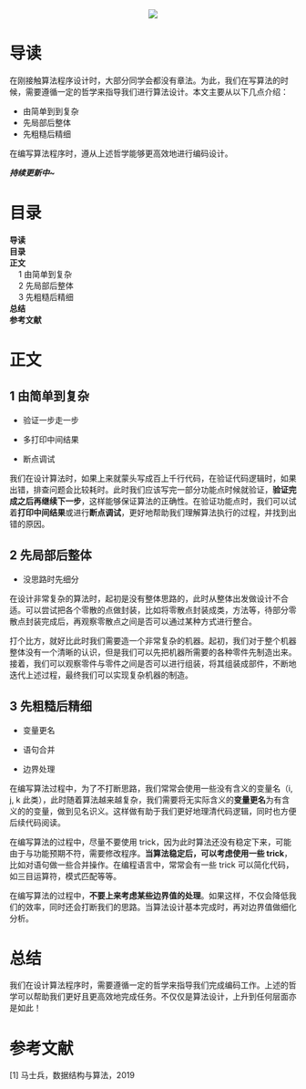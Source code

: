 <div align="center"><img src="https://gitee.com/struggle3014/picBed/raw/master/name_code.png"></div>

# 导读

在刚接触算法程序设计时，大部分同学会都没有章法。为此，我们在写算法的时候，需要遵循一定的哲学来指导我们进行算法设计。本文主要从以下几点介绍：

* 由简单到到复杂
* 先局部后整体
* 先粗糙后精细

在编写算法程序时，遵从上述哲学能够更高效地进行编码设计。

***持续更新中~***



# 目录

<nav>
<a href='#导读' style='text-decoration:none;font-weight:bolder'>导读</a><br/>
<a href='#目录' style='text-decoration:none;font-weight:bolder'>目录</a><br/>
<a href='#正文' style='text-decoration:none;font-weight:bolder'>正文</a><br/>
&nbsp;&nbsp;&nbsp;&nbsp;<a href='#1 由简单到复杂' style='text-decoration:none;${border-style}'>1 由简单到复杂</a><br/>
&nbsp;&nbsp;&nbsp;&nbsp;<a href='#2 先局部后整体' style='text-decoration:none;${border-style}'>2 先局部后整体</a><br/>
&nbsp;&nbsp;&nbsp;&nbsp;<a href='#3 先粗糙后精细' style='text-decoration:none;${border-style}'>3 先粗糙后精细</a><br/>
<a href='#总结' style='text-decoration:none;font-weight:bolder'>总结</a><br/>
<a href='#参考文献' style='text-decoration:none;font-weight:bolder'>参考文献</a><br/>
</nav>

# 正文

## 1 由简单到复杂

* 验证一步走一步

* 多打印中间结果
* 断点调试

我们在设计算法时，如果上来就蒙头写成百上千行代码，在验证代码逻辑时，如果出错，排查问题会比较耗时。此时我们应该写完一部分功能点时候就验证，**验证完成之后再继续下一步**，这样能够保证算法的正确性。在验证功能点时，我们可以试着**打印中间结果**或进行**断点调试**，更好地帮助我们理解算法执行的过程，并找到出错的原因。



## 2 先局部后整体

* 没思路时先细分

在设计非常复杂的算法时，起初是没有整体思路的，此时从整体出发做设计不合适。可以尝试把各个零散的点做封装，比如将零散点封装成类，方法等，待部分零散点封装完成后，再观察零散点之间是否可以通过某种方式进行整合。

打个比方，就好比此时我们需要造一个非常复杂的机器。起初，我们对于整个机器整体没有一个清晰的认识，但是我们可以先把机器所需要的各种零件先制造出来。接着，我们可以观察零件与零件之间是否可以进行组装，将其组装成部件，不断地迭代上述过程，最终我们可以实现复杂机器的制造。



## 3 先粗糙后精细

* 变量更名

* 语句合并

* 边界处理

在编写算法过程中，为了不打断思路，我们常常会使用一些没有含义的变量名（i, j, k 此类），此时随着算法越来越复杂，我们需要将无实际含义的**变量更名**为有含义的的变量，做到见名识义。这样做有助于我们更好地理清代码逻辑，同时也方便后续代码阅读。

在编写算法的过程中，尽量不要使用 trick，因为此时算法还没有稳定下来，可能由于与功能预期不符，需要修改程序。**当算法稳定后，可以考虑使用一些 trick**，比如对语句做一些合并操作。在编程语言中，常常会有一些 trick 可以简化代码，如三目运算符，模式匹配等等。

在编写算法的过程中，**不要上来考虑某些边界值的处理**。如果这样，不仅会降低我们的效率，同时还会打断我们的思路。当算法设计基本完成时，再对边界值做细化分析。



# 总结

我们在设计算法程序时，需要遵循一定的哲学来指导我们完成编码工作。上述的哲学可以帮助我们更好且更高效地完成任务。不仅仅是算法设计，上升到任何层面亦是如此！



# 参考文献

[1] 马士兵，数据结构与算法，2019